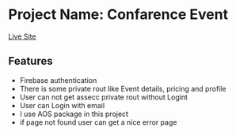 # Project Name: Confarence Event

[Live Site](https://652407f817080800a095030d--effervescent-halva-05f067.netlify.app/)


## Features
- Firebase authentication
- There is some private rout like Event details, pricing and profile
- User can not get assecc private rout without Logint
- User can Login with email
- I use AOS package in this project
- if page not found user can get a nice error page 
